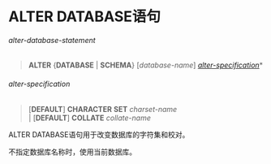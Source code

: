 # ALTER DATABASE语句

###### alter-database-statement  
> **ALTER** {**DATABASE** | **SCHEMA**} [*database-name*] *[alter-specification](#alter-specification)*\*

###### alter-specification
> [**DEFAULT**] **CHARACTER** **SET** *charset-name*   
| [**DEFAULT**] **COLLATE** *collate-name*

ALTER DATABASE语句用于改变数据库的字符集和校对。

不指定数据库名称时，使用当前数据库。